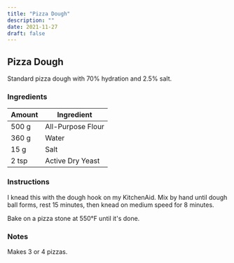 ```yaml
---
title: "Pizza Dough"
description: ""
date: 2021-11-27
draft: false
---
```


## Pizza Dough

Standard pizza dough with 70% hydration and 2.5% salt.

### Ingredients

| Amount | Ingredient        |
| ------ | ----------------- |
| 500 g  | All-Purpose Flour |
| 360 g  | Water             |
| 15 g   | Salt              |
| 2 tsp  | Active Dry Yeast  |

### Instructions

I knead this with the dough hook on my KitchenAid. Mix by hand until dough ball forms, rest 15 minutes, then knead on medium speed for 8 minutes.

Bake on a pizza stone at 550°F until it's done.

### Notes

Makes 3 or 4 pizzas.
